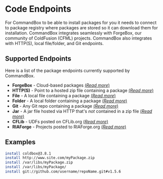 # Code Endpoints

For CommandBox to be able to install packages for you it needs to connect to package registry where packages are stored so it can download them for installation. CommandBox integrates seamlessly with ForgeBox, our community of ColdFusion \(CFML\) projects. CommandBox also integrates with HTTP\(S\), local file/folder, and Git endpoints.

## Supported Endpoints

Here is a list of the package endpoints currently supported by CommandBox.

* **ForgeBox** - Cloud-based packages [\(_Read more_\)](forgebox.md)
* **HTTP\(S\)** - Point to a hosted zip file containing a package  [\(_Read more_\)](http-s.md)
* **File**  - A local file containing a package [\(_Read more_\)](file.md)
* **Folder** - A local folder containing a package [\(_Read more_\)](folder.md)
* **Git** - Any Git repo containing a package [\(_Read more_\)](git.md)
* **Jar** - A jar file hosted via HTTP that's _not_ contained in a zip file [\(_Read more_\)](jar-via-http.md)
* **CFLib** - UDFs posted on CFLib.org [\(_Read more_\)](cflib.md)
* **RIAForge** - Projects posted to RIAForge.org  [\(_Read more_\)](riaforge.md)

## Examples

```bash
install coldbox@3.8.1
install http://www.site.com/myPackage.zip
install /var/libs/myPackage.zip
install /var/libs/myPackage/
install git://github.com/username/repoName.git#v1.5.6
```

